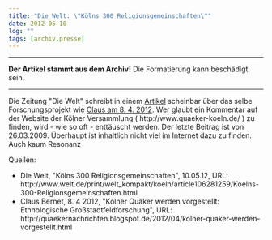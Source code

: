 ```yaml
---
title: "Die Welt: \"Kölns 300 Religionsgemeinschaften\""
date: 2012-05-10
log: ""
tags: [archiv,presse]
---
```

<hr><b>Der Artikel stammt aus dem Archiv!</b> Die Formatierung kann beschädigt sein.<hr>
Die Zeitung "Die Welt" schreibt in einem <a href="http://www.welt.de/print/welt_kompakt/koeln/article106281259/Koelns-300-Religionsgemeinschaften.html">Artikel</a> scheinbar über das selbe Forschungsprojekt wie <a href="http://quaekernachrichten.blogspot.de/search?q=k%C3%B6ln">Claus am 8. 4. 2012</a>. Wer glaubt ein Kommentar auf der Website der Kölner Versammlung ( http://www.quaeker-koeln.de/ ) zu finden, wird - wie so oft - enttäuscht werden. Der letzte Beitrag ist von 26.03.2009. Überhaupt ist inhaltlich nicht viel im Internet dazu zu finden. Auch kaum Resonanz

Quellen: 
<ul>
<li>Die Welt, "Kölns 300 Religionsgemeinschaften", 10.05.12, URL: http://www.welt.de/print/welt_kompakt/koeln/article106281259/Koelns-300-Religionsgemeinschaften.html </li>
<li>Claus Bernet, 8. 4 2012, "Kölner Quäker werden vorgestellt: Ethnologische Großstadtfeldforschung", URL: http://quaekernachrichten.blogspot.de/2012/04/kolner-quaker-werden-vorgestellt.html </li>
</ul>

